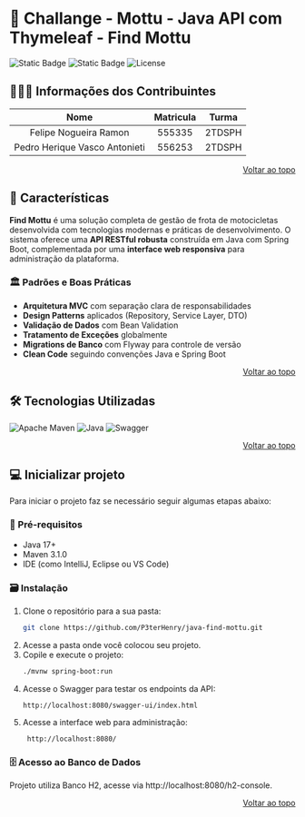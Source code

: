 <a id="readme-top"></a>

# 📱 Challange - Mottu - Java API com Thymeleaf - Find Mottu

![Static Badge](https://img.shields.io/badge/build-passing-brightgreen) ![Static Badge](https://img.shields.io/badge/Version-1.0.3-black) ![License](https://img.shields.io/badge/license-MIT-lightgrey)

## 🧑‍🤝‍🧑 Informações dos Contribuintes

| Nome | Matricula | Turma |
| :------------: | :------------: | :------------: |
| Felipe Nogueira Ramon | 555335 | 2TDSPH |
| Pedro Herique Vasco Antonieti | 556253 | 2TDSPH |
<p align="right"><a href="#readme-top">Voltar ao topo</a></p>

## 🚩 Características

**Find Mottu** é uma solução completa de gestão de frota de motocicletas desenvolvida com tecnologias modernas e práticas de desenvolvimento. O sistema oferece uma **API RESTful robusta** construída em Java com Spring Boot, complementada por uma **interface web responsiva** para administração da plataforma.

### 🏛️ Padrões e Boas Práticas

- **Arquitetura MVC** com separação clara de responsabilidades
- **Design Patterns** aplicados (Repository, Service Layer, DTO)
- **Validação de Dados** com Bean Validation
- **Tratamento de Exceções** globalmente
- **Migrations de Banco** com Flyway para controle de versão
- **Clean Code** seguindo convenções Java e Spring Boot

<p align="right"><a href="#readme-top">Voltar ao topo</a></p>

## 🛠️ Tecnologias Utilizadas

![Apache Maven](https://img.shields.io/badge/Apache%20Maven-C71A36?style=for-the-badge&logo=Apache%20Maven&logoColor=white)
![Java](https://img.shields.io/badge/java-%23ED8B00.svg?style=for-the-badge&logo=openjdk&logoColor=white)
![Swagger](https://img.shields.io/badge/-Swagger-%23Clojure?style=for-the-badge&logo=swagger&logoColor=white)

<p align="right"><a href="#readme-top">Voltar ao topo</a></p>

## 💻 Inicializar projeto

Para iniciar o projeto faz se necessário seguir algumas etapas abaixo:

### 📝 Pré-requisitos

- Java 17+
- Maven 3.1.0
- IDE (como IntelliJ, Eclipse ou VS Code)

### 🗃️ Instalação
1. Clone o repositório para a sua pasta:
    ```sh
    git clone https://github.com/P3terHenry/java-find-mottu.git
    ```
2. Acesse a pasta onde você colocou seu projeto.
3. Copile e execute o projeto:
   ```sh
   ./mvnw spring-boot:run
   ```
4. Acesse o Swagger para testar os endpoints da API:
   ```link
   http://localhost:8080/swagger-ui/index.html
   ```
5. Acesse a interface web para administração:
   ```link
    http://localhost:8080/
    ```
### 🗄️ Acesso ao Banco de Dados
Projeto utiliza Banco H2, acesse via http://localhost:8080/h2-console.
<p align="right"><a href="#readme-top">Voltar ao topo</a></p>
